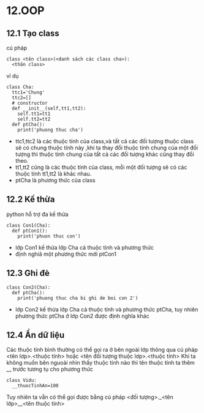 # 12.OOP
## 12.1 Tạo class
cú pháp
```
class <tên class>(<danh sách các class cha>):
  <thân class>
```
ví dụ
```
class Cha:
  ttc1='Chung'
  ttc2=[]
  # constructor
  def __init__(self,tt1,tt2):
    self.tt1=tt1
    self.tt2=tt2
  def ptCha():
    print('phuong thuc cha')
```
* ttc1,ttc2 là các thuộc tính của class,và tất cả các đối tượng thuộc class sẽ có chung thuộc tính này ,khi ta thay đổi thuộc tính chung của một đối tượng thì thuộc tính chung của tất cả các đối tượng khác cũng thay đổi theo.
* tt1,tt2 cũng là các thuộc tính của class, mỗi một đối tượng sẽ có các thuộc tính tt1,tt2 là khác nhau.
* ptCha là phương thức của class
## 12.2 Kế thừa
python hỗ trợ đa kế thừa 
```
class Con1(Cha):
  def ptCon1():
    print('phuon thuc con')
```
* lớp Con1 kế thừa lớp Cha cả thuộc tính và phương thức 
* định nghiã một phương thức mới ptCon1
## 12.3 Ghi đè
```
class Con2(Cha):
  def ptCha():
    print('phuong thuc cha bi ghi de boi con 2')
```
* lớp Con2 kế thừa lớp Cha cả thuộc tính và phương thức ptCha, tuy nhiên phương thức ptCha ở lớp Con2 được định nghĩa khác
## 12.4 Ẩn dữ liệu
Các thuộc tính bình thường có thể gọi ra ở bên ngoài lớp thông qua cú pháp
<tên lơp>.<thuộc tính> hoặc <tên đối tượng thuộc lơp>.<thuộc tính>
Khi ta không muốn bên nguoài nhìn thấy thuộc tính nào thì tên thuộc tính ta thêm __ trước tương tụ cho phương thức
```
class Vidu:
  __thuocTinhAn=100
```
Tuy nhiên ta vẫn có thể gọi được bằng cú pháp
<đối tượng>._<tên lớp>__<tên thuộc tính>


